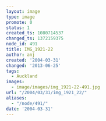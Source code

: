 ```yaml
---
layout: image
type: image
promote: 0
status: 1
created_ts: 1080714537
changed_ts: 1372159375
node_id: 491
title: IMG_1921-22
author: anj
created: '2004-03-31'
changed: '2013-06-25'
tags:
  - Auckland
images:
  - image/images/img_1921-22-491.jpg
url: "/2004/03/31/img_1921_22/"
aliases:
  - "/node/491/"
date: '2004-03-31'
---
```


